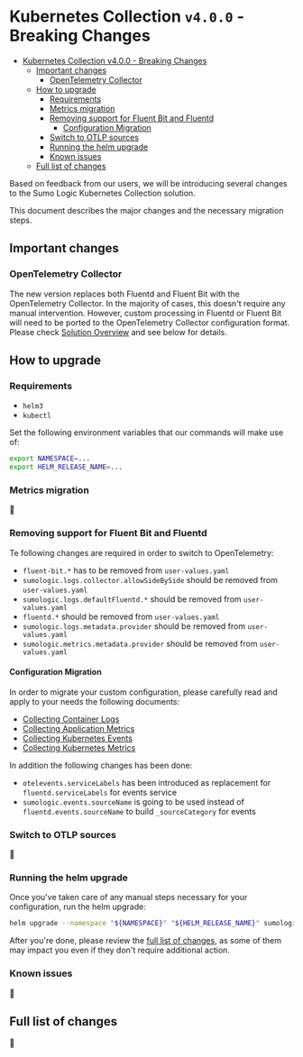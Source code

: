 # Kubernetes Collection `v4.0.0` - Breaking Changes

<!-- TOC -->

- [Kubernetes Collection v4.0.0 - Breaking Changes](#kubernetes-collection-v400---breaking-changes)
  - [Important changes](#important-changes)
    - [OpenTelemetry Collector](#opentelemetry-collector)
  - [How to upgrade](#how-to-upgrade)
    - [Requirements](#requirements)
    - [Metrics migration](#metrics-migration)
    - [Removing support for Fluent Bit and Fluentd](#removing-support-for-fluent-bit-and-fluentd)
      - [Configuration Migration](#configuration-migration)
    - [Switch to OTLP sources](#switch-to-otlp-sources)
    - [Running the helm upgrade](#running-the-helm-upgrade)
    - [Known issues](#known-issues)
  - [Full list of changes](#full-list-of-changes)

<!-- /TOC -->

Based on feedback from our users, we will be introducing several changes to the Sumo Logic Kubernetes Collection solution.

This document describes the major changes and the necessary migration steps.

## Important changes

### OpenTelemetry Collector

The new version replaces both Fluentd and Fluent Bit with the OpenTelemetry Collector. In the majority of cases, this doesn't require any
manual intervention. However, custom processing in Fluentd or Fluent Bit will need to be ported to the OpenTelemetry Collector configuration
format. Please check [Solution Overview][solution-overview] and see below for details.

[solution-overview]: /docs/README.md#solution-overview

## How to upgrade

### Requirements

- `helm3`
- `kubectl`

Set the following environment variables that our commands will make use of:

```bash
export NAMESPACE=...
export HELM_RELEASE_NAME=...
```

### Metrics migration

:construction:

### Removing support for Fluent Bit and Fluentd

Te following changes are required in order to switch to OpenTelemetry:

- `fluent-bit.*` has to be removed from `user-values.yaml`
- `sumologic.logs.collector.allowSideBySide` should be removed from `user-values.yaml`
- `sumologic.logs.defaultFluentd.*` should be removed from `user-values.yaml`
- `fluentd.*` should be removed from `user-values.yaml`
- `sumologic.logs.metadata.provider` should be removed from `user-values.yaml`
- `sumologic.metrics.metadata.provider` should be removed from `user-values.yaml`

#### Configuration Migration

In order to migrate your custom configuration, please carefully read and apply to your needs the following documents:

- [Collecting Container Logs](./collecting-container-logs.md)
- [Collecting Application Metrics](./collecting-application-metrics.md)
- [Collecting Kubernetes Events](./collecting-kubernetes-events.md)
- [Collecting Kubernetes Metrics](./collecting-kubernetes-metrics.md)

In addition the following changes has been done:

- `otelevents.serviceLabels` has been introduced as replacement for `fluentd.serviceLabels` for events service
- `sumologic.events.sourceName` is going to be used instead of `fluentd.events.sourceName` to build `_sourceCategory` for events

### Switch to OTLP sources

:construction:

### Running the helm upgrade

Once you've taken care of any manual steps necessary for your configuration, run the helm upgrade:

```bash
helm upgrade --namespace "${NAMESPACE}" "${HELM_RELEASE_NAME}" sumologic/sumologic --version=4.0.0 -f new-values.yaml
```

After you're done, please review the [full list of changes](#full-list-of-changes), as some of them may impact you even if they don't
require additional action.

### Known issues

:construction:

## Full list of changes

:construction:
